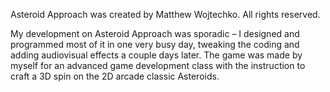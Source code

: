 Asteroid Approach was created by Matthew Wojtechko. All rights reserved.

My development on Asteroid Approach was sporadic – I designed and programmed most of it in one very busy day, tweaking the coding and adding audiovisual effects a couple days later.
The game was made by myself for an advanced game development class with the instruction to craft a 3D spin on the 2D arcade classic Asteroids.

